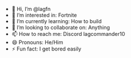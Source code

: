 - 👋 Hi, I’m @lagfn
- 👀 I’m interested in: Fortnite
- 🌱 I’m currently learning: How to build
- 💞️ I’m looking to collaborate on: Anything
- 📫 How to reach me: Discord lagcommander10
- 😄 Pronouns: He/Him
- ⚡ Fun fact: I get bored easily

<!---
TheBloxyChaser/TheBloxyChaser is a ✨ special ✨ repository because its `README.md` (this file) appears on your GitHub profile.
You can click the Preview link to take a look at your changes.
--->
